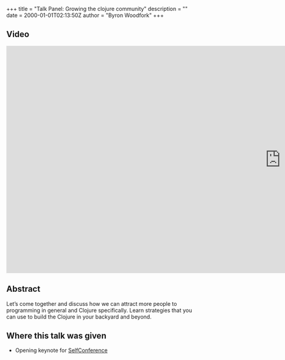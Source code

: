 +++
title = "Talk Panel: Growing the clojure community"
description = ""
date = 2000-01-01T02:13:50Z
author = "Byron Woodfork"
+++

## Video
<iframe width="1440" height="597" src="https://www.youtube.com/embed/DHsSxOLJpt0" frameborder="0" allow="accelerometer; autoplay; encrypted-media; gyroscope; picture-in-picture" allowfullscreen></iframe>

## Abstract
Let’s come together and discuss how we can attract more people to programming in general and Clojure specifically. Learn strategies that you can use to build the Clojure in your backyard and beyond.

## Where this talk was given
* Opening keynote for [SelfConference](https://selfconference.org/sessions)